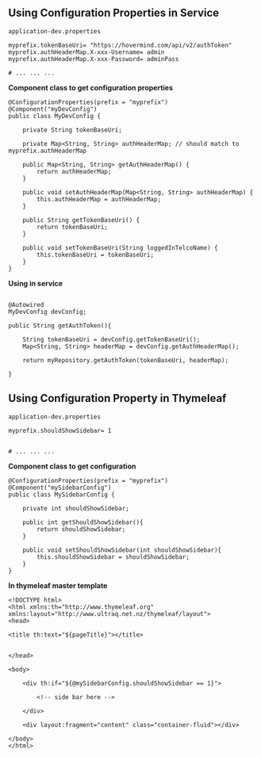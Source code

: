 ## Using Configuration Properties in Service
`application-dev.properties`
```
myprefix.tokenBaseUri= "https://hovermind.com/api/v2/authToken"
myprefix.authHeaderMap.X-xxx-Username= admin
myprefix.authHeaderMap.X-xxx-Password= adminPass

# ... ... ...

```

**Component class to get configuration properties**
```
@ConfigurationProperties(prefix = "myprefix")
@Component("myDevConfig")
public class MyDevConfig {

	private String tokenBaseUri;

	private Map<String, String> authHeaderMap; // should match to myprefix.authHeaderMap
	
	public Map<String, String> getAuthHeaderMap() {
		return authHeaderMap;
	}

	public void setAuthHeaderMap(Map<String, String> authHeaderMap) {
		this.authHeaderMap = authHeaderMap;
	}
	
	public String getTokenBaseUri() {
		return tokenBaseUri;
	}

	public void setTokenBaseUri(String loggedInTelcoName) {
		this.tokenBaseUri = tokenBaseUri;
	}
}
```

**Using in service**
```

@Autowired
MyDevConfig devConfig;

public String getAuthToken(){

	String tokenBaseUri = devConfig.getTokenBaseUri();
	Map<String, String> headerMap = devConfig.getAuthHeaderMap();

	return myRepository.getAuthToken(tokenBaseUri, headerMap);

}

```

## Using Configuration Property in Thymeleaf
`application-dev.properties`
```
myprefix.shouldShowSidebar= 1


# ... ... ...

```

**Component class to get configuration**
```
@ConfigurationProperties(prefix = "myprefix")
@Component("mySidebarConfig")
public class MySidebarConfig {

	private int shouldShowSidebar;
	
	public int getShouldShowSidebar(){
		return shouldShowSidebar;
	}
	
	public void setShouldShowSidebar(int shouldShowSidebar){
		this.shouldShowSidebar = shouldShowSidebar;
	}
}
```

**In thymeleaf master template**
```
<!DOCTYPE html>
<html xmlns:th="http://www.thymeleaf.org" xmlns:layout="http://www.ultraq.net.nz/thymeleaf/layout">
<head>

<title th:text="${pageTitle}"></title>


</head>

<body>

	<div th:if="${@mySidebarConfig.shouldShowSidebar == 1}">
	
		<!-- side bar here -->
		
	</div>
	
	<div layout:fragment="content" class="container-fluid"></div>

</body>
</html>
```
